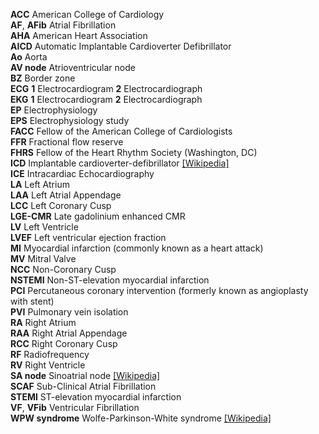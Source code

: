 __ACC__ American College of Cardiology  
__AF__, __AFib__ Atrial Fibrillation  
__AHA__ American Heart Association  
__AICD__ Automatic Implantable Cardioverter Defibrillator  
__Ao__ Aorta  
__AV node__ Atrioventricular node  
__BZ__ Border zone  
__ECG__ __1__ Electrocardiogram __2__ Electrocardiograph  
__EKG__ __1__ Electrocardiogram __2__ Electrocardiograph  
__EP__ Electrophysiology  
__EPS__ Electrophysiology study  
__FACC__ Fellow of the American College of Cardiologists  
__FFR__ Fractional flow reserve  
__FHRS__ Fellow of the Heart Rhythm Society (Washington, DC)  
__ICD__ Implantable cardioverter-defibrillator [[Wikipedia]](https://en.wikipedia.org/wiki/Implantable_cardioverter-defibrillator)  
__ICE__ Intracardiac Echocardiography  
__LA__ Left Atrium  
__LAA__ Left Atrial Appendage  
__LCC__ Left Coronary Cusp  
__LGE-CMR__ Late gadolinium enhanced CMR  
__LV__ Left Ventricle  
__LVEF__ Left ventricular ejection fraction  
__MI__ Myocardial infarction (commonly known as a heart attack)  
__MV__ Mitral Valve  
__NCC__ Non-Coronary Cusp  
__NSTEMI__ Non-ST-elevation myocardial infarction  
__PCI__ Percutaneous coronary intervention (formerly known as angioplasty with stent)  
__PVI__ Pulmonary vein isolation  
__RA__ Right Atrium  
__RAA__ Right Atrial Appendage  
__RCC__ Right Coronary Cusp  
__RF__ Radiofrequency  
__RV__ Right Ventricle  
__SA node__ Sinoatrial node [[Wikipedia]](https://en.wikipedia.org/wiki/Sinoatrial_node)  
__SCAF__ Sub-Clinical Atrial Fibrillation  
__STEMI__ ST-elevation myocardial infarction  
__VF__, __VFib__ Ventricular Fibrillation  
__WPW syndrome__ Wolfe-Parkinson-White syndrome [[Wikipedia]](https://en.wikipedia.org/wiki/Wolff–Parkinson–White_syndrome)  
